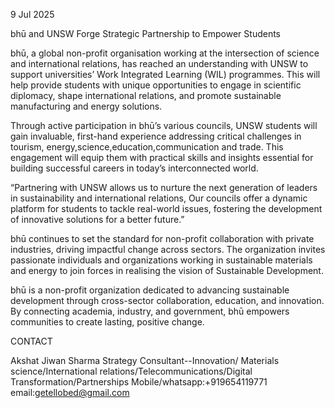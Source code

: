 9 Jul 2025

 bhū and UNSW Forge Strategic Partnership to Empower Students 

bhū, a global non-profit organisation working at the intersection of science and international relations, has reached an understanding with UNSW to support universities’ Work Integrated Learning (WIL) programmes. This will help provide students with unique opportunities to engage in scientific diplomacy, shape international relations, and promote sustainable manufacturing and energy solutions.

Through active participation in bhū’s various councils, UNSW students will gain invaluable, first-hand experience addressing critical challenges in tourism, energy,science,education,communication and trade. This engagement will equip them with practical skills and insights essential for building successful careers in today’s interconnected world.

“Partnering with UNSW allows us to nurture the next generation of leaders in sustainability and international relations, Our councils offer a dynamic platform for students to tackle real-world issues, fostering the development of innovative solutions for a better future.”

bhū continues to set the standard for non-profit collaboration with private industries, driving impactful change across sectors. The organization invites passionate individuals and organizations working in sustainable materials and energy to join forces in realising the vision of Sustainable Development.

  
bhū is a non-profit organization dedicated to advancing sustainable development through cross-sector collaboration, education, and innovation. By connecting academia, industry, and government, bhū empowers communities to create lasting, positive change.


CONTACT

Akshat Jiwan Sharma
Strategy Consultant--Innovation/ Materials science/International relations/Telecommunications/Digital Transformation/Partnerships Mobile/whatsapp:+919654119771 email:getellobed@gmail.com
